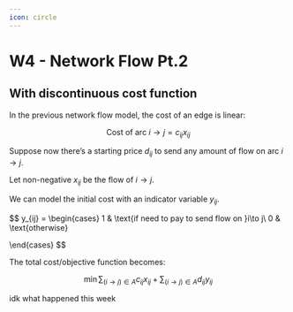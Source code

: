 ```yaml
---
icon: circle
---
```


# W4 - Network Flow Pt.2

## With discontinuous cost function

In the previous network flow model, the cost of an edge is linear:

$$
\text{Cost of arc }i\to j = c_{ij}x_{ij}
$$

Suppose now there’s a starting price $d_{ij}$ to send any amount of flow on arc $i\to j$. 

Let non-negative $x_{ij}$ be the flow of $i\to j$. 

We can model the initial cost with an indicator variable $y_{ij}$.

$$
y_{ij} = \begin{cases}
1 & \text{if need to pay to send flow on }i\to j\\
0 & \text{otherwise}

\end{cases}
$$

The total cost/objective function becomes:

$$
\min\sum_{(i\to j)\in A}c_{ij}x_{ij} + \sum_{(i\to j)\in A}d_{ij}y_{ij}
$$

idk what happened this week
